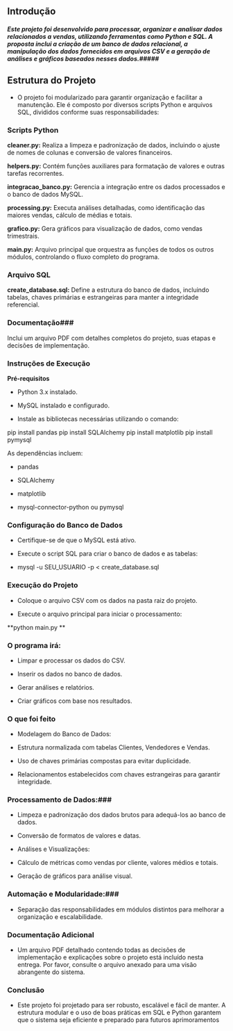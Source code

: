 ## Introdução ##

##### Este projeto foi desenvolvido para processar, organizar e analisar dados relacionados a vendas, utilizando ferramentas como Python e SQL. A proposta inclui a criação de um banco de dados relacional, a manipulação dos dados fornecidos em arquivos CSV e a geração de análises e gráficos baseados nesses dados.#####

## Estrutura do Projeto ##

-  O projeto foi modularizado para garantir organização e facilitar a manutenção. Ele é composto por diversos scripts Python e arquivos SQL, divididos conforme suas responsabilidades:

### Scripts Python ###

 **cleaner.py:** Realiza a limpeza e padronização de dados, incluindo o ajuste de nomes de colunas e conversão de valores financeiros.

 **helpers.py:** Contém funções auxiliares para formatação de valores e outras tarefas recorrentes.

 **integracao_banco.py:** Gerencia a integração entre os dados processados e o banco de dados MySQL. 

**processing.py:** Executa análises detalhadas, como identificação das maiores vendas, cálculo de médias e totais.

**grafico.py:** Gera gráficos para visualização de dados, como vendas trimestrais.

**main.py:** Arquivo principal que orquestra as funções de todos os outros módulos, controlando o fluxo completo do programa.

### Arquivo SQL ###

**create_database.sql:** Define a estrutura do banco de dados, incluindo tabelas, chaves primárias e estrangeiras para manter a integridade referencial.

### Documentação### 

Inclui um arquivo PDF com detalhes completos do projeto, suas etapas e decisões de implementação.

### Instruções de Execução ### 

**Pré-requisitos**

- Python 3.x instalado.

- MySQL instalado e configurado.

- Instale as bibliotecas necessárias utilizando o comando:

pip install pandas
pip install SQLAlchemy
pip install matplotlib
pip install pymysql

As dependências incluem:

- pandas

- SQLAlchemy

- matplotlib

- mysql-connector-python ou pymysql

### Configuração do Banco de Dados ###

- Certifique-se de que o MySQL está ativo.

- Execute o script SQL para criar o banco de dados e as tabelas:

- mysql -u SEU_USUARIO -p < create_database.sql

### Execução do Projeto ###

- Coloque o arquivo CSV com os dados na pasta raiz do projeto.

- Execute o arquivo principal para iniciar o processamento:

**python main.py **

### O programa irá: ###

- Limpar e processar os dados do CSV.

- Inserir os dados no banco de dados.

- Gerar análises e relatórios.

- Criar gráficos com base nos resultados.

### O que foi feito ###

- Modelagem do Banco de Dados:

- Estrutura normalizada com tabelas Clientes, Vendedores e Vendas.

- Uso de chaves primárias compostas para evitar duplicidade.

- Relacionamentos estabelecidos com chaves estrangeiras para garantir integridade.

### Processamento de Dados:### 

- Limpeza e padronização dos dados brutos para adequá-los ao banco de dados.

- Conversão de formatos de valores e datas.

- Análises e Visualizações:

- Cálculo de métricas como vendas por cliente, valores médios e totais.

- Geração de gráficos para análise visual.

### Automação e Modularidade:### 

- Separação das responsabilidades em módulos distintos para melhorar a organização e escalabilidade.

### Documentação Adicional ###

- Um arquivo PDF detalhado contendo todas as decisões de implementação e explicações sobre o projeto está incluído nesta entrega. Por favor, consulte o arquivo anexado para uma visão abrangente do sistema.

### Conclusão ###

- Este projeto foi projetado para ser robusto, escalável e fácil de manter. A estrutura modular e o uso de boas práticas em SQL e Python garantem que o sistema seja eficiente e preparado para futuros aprimoramentos